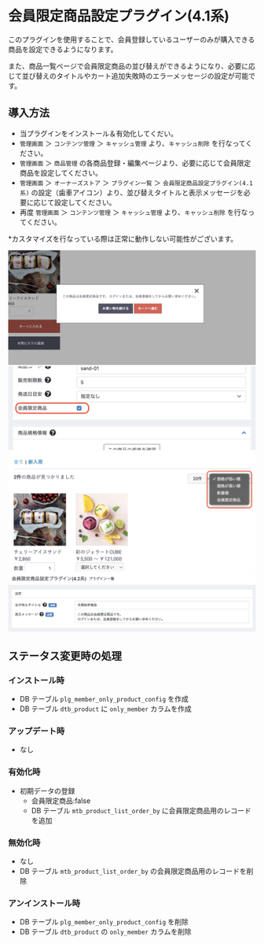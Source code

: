 # 会員限定商品設定プラグイン(4.1系)

このプラグインを使用することで、会員登録しているユーザーのみが購入できる商品を設定できるようになります。

また、商品一覧ページで会員限定商品の並び替えができるようになり、必要に応じて並び替えのタイトルやカート追加失敗時のエラーメッセージの設定が可能です。

## 導入方法

- 当プラグインをインストール＆有効化してくだい。
- `管理画面` ＞ `コンテンツ管理` ＞ `キャッシュ管理` より、`キャッシュ削除` を行なってください。
- `管理画面` ＞ `商品管理` の各商品登録・編集ページより、必要に応じて会員限定商品を設定してください。
- `管理画面` ＞ `オーナーズストア` ＞ `プラグイン一覧` ＞ `会員限定商品設定プラグイン(4.1系)` の設定（歯車アイコン）より、並び替えタイトルと表示メッセージを必要に応じて設定してください。
- 再度 `管理画面` ＞ `コンテンツ管理` ＞ `キャッシュ管理` より、`キャッシュ削除` を行なってください。

*カスタマイズを行なっている際は正常に動作しない可能性がございます。

<a href="https://raw.githubusercontent.com/itaboo1014/ECCUBE-PluginReadmeAsset/main/MemberOnlyProduct/1.png"><img src="https://raw.githubusercontent.com/itaboo1014/ECCUBE-PluginReadmeAsset/main/MemberOnlyProduct/1.png"></a>
<a href="https://raw.githubusercontent.com/itaboo1014/ECCUBE-PluginReadmeAsset/main/MemberOnlyProduct/2.png"><img src="https://raw.githubusercontent.com/itaboo1014/ECCUBE-PluginReadmeAsset/main/MemberOnlyProduct/2.png"></a>
<a href="https://raw.githubusercontent.com/itaboo1014/ECCUBE-PluginReadmeAsset/main/MemberOnlyProduct/3.png"><img src="https://raw.githubusercontent.com/itaboo1014/ECCUBE-PluginReadmeAsset/main/MemberOnlyProduct/3.png"></a>
<a href="https://raw.githubusercontent.com/itaboo1014/ECCUBE-PluginReadmeAsset/main/MemberOnlyProduct/4.png"><img src="https://raw.githubusercontent.com/itaboo1014/ECCUBE-PluginReadmeAsset/main/MemberOnlyProduct/4.png"></a>


## ステータス変更時の処理

### インストール時
- DB テーブル `plg_member_only_product_config` を作成
- DB テーブル `dtb_product` に `only_member` カラムを作成
### アップデート時
- なし
### 有効化時
- 初期データの登録
  - 会員限定商品:false
  - DB テーブル `mtb_product_list_order_by` に会員限定商品用のレコードを追加
### 無効化時
- なし
- DB テーブル `mtb_product_list_order_by` の会員限定商品用のレコードを削除
### アンインストール時
- DB テーブル `plg_member_only_product_config` を削除
- DB テーブル `dtb_product` の `only_member` カラムを削除

